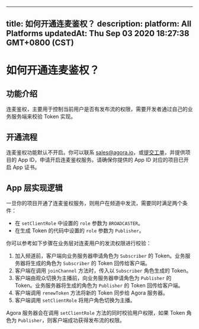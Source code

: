 
---
title: 如何开通连麦鉴权？
description: 
platform: All Platforms
updatedAt: Thu Sep 03 2020 18:27:38 GMT+0800 (CST)
---
# 如何开通连麦鉴权？
## 功能介绍

连麦鉴权，主要用于控制当前用户是否有发布流的权限，需要开发者通过自己的业务服务端来校验 Token 实现。

## 开通流程

连麦鉴权功能默认不开启。你可以联系 sales@agora.io，或[提交工单](https://agora-ticket.agora.io/)，并提供项目的 App ID，申请开启连麦鉴权服务。请确保你提供的 App ID 对应的项目已开启 App 证书。

## App 层实现逻辑

一旦你的项目开通了连麦鉴权服务，则用户在频道中发流，需要同时满足两个条件：

- 在 `setClientRole` 中设置的 `role` 参数为 `BROADCASTER`。
- 在生成 Token 的代码中设置的 `role` 参数为 `Publisher`。

你可以参考如下步骤在业务层对连麦用户的发流权限进行校验：

1. 加入频道前，客户端向业务服务器申请角色为 `Subscriber` 的 Token。业务服务器将生成的角色为 `Subscriber` 的 Token 回传给客户端。
2. 客户端在调用 `joinChannel` 方法时，传入以 `Subscriber` 角色生成的 Token。
3. 客户端由观众切换为主播前，向业务服务器申请角色为 `Publisher` 的 Token。业务服务器将生成的角色为 `Publisher` 的 Token 回传给客户端。
4. 客户端调用 `renewToken` 方法将新的 Token 同步给 Agora 服务器。
5. 客户端调用 `setClientRole` 将用户角色切换为主播。

Agora 服务器会在调用 `setClientRole` 方法的同时校验用户权限，如果 Token 角色为 `Publisher`，则客户端成功获得发布流的权限。
